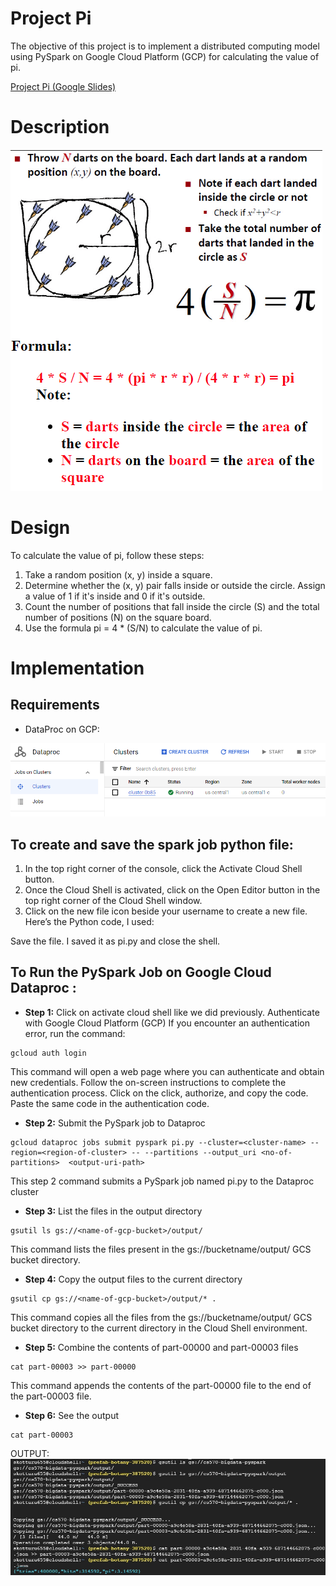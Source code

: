 # Project Pi
The objective of this project is to implement a distributed computing model using PySpark on Google Cloud Platform (GCP) for calculating the value of pi.

 [Project Pi (Google Slides)](https://docs.google.com/presentation/d/1kydfigjA3PDWXfdRqKuzpYE8SLluslSmDUxsk6vPMkY/edit?usp=sharing)
 
# Description

![Description](./img/desc.png)

# Design

To calculate the value of pi, follow these steps:
1. Take a random position (x, y) inside a square.
2. Determine whether the (x, y) pair falls inside or outside the circle. Assign a value of 1 if it's inside and 0 if it's outside.
3. Count the number of positions that fall inside the circle (S) and the total number of positions (N) on the square board.
4. Use the formula pi = 4 * (S/N) to calculate the value of pi.


# Implementation

## Requirements

* DataProc on GCP:
<img src="./img/cluster.png" alt="GCP" width="700"/>

## To create and save the spark job python file:
1. In the top right corner of the console, click the Activate Cloud Shell button.
2. Once the Cloud Shell is activated, click on the Open Editor button in the top right
corner of the Cloud Shell window.
3. Click on the new file icon beside your username to create a new file.
Here’s the Python code, I used:

Save the file. I saved it as pi.py and close the shell. 


## To Run the PySpark Job on Google Cloud Dataproc :

* **Step 1:** Click on activate cloud shell like we did previously. Authenticate with Google Cloud Platform (GCP)
If you encounter an authentication error, run the command:
```
gcloud auth login
```
This command will open a web page where you can authenticate and obtain new credentials.
Follow the on-screen instructions to complete the authentication process.
Click on the click, authorize, and copy the code. Paste the same code in the authentication
code.

* **Step 2:** Submit the PySpark job to Dataproc
```
gcloud dataproc jobs submit pyspark pi.py --cluster=<cluster-name> --region=<region-of-cluster> -- --partitions --output_uri <no-of-partitions>  <output-uri-path>
```
This step 2 command submits a PySpark job named pi.py to the Dataproc cluster

* **Step 3:** List the files in the output directory
```
gsutil ls gs://<name-of-gcp-bucket>/output/
```
This command lists the files present in the gs://bucketname/output/ GCS bucket directory.


* **Step 4:** Copy the output files to the current directory
```
gsutil cp gs://<name-of-gcp-bucket>/output/* .
```
This command copies all the files from the gs://bucketname/output/ GCS bucket directory to the current directory in the Cloud Shell environment.

* **Step 5:** Combine the contents of part-00000 and part-00003 files
```
cat part-00003 >> part-00000
```
This command appends the contents of the part-00000 file to the end of the part-00003 file.

* **Step 6:** See the output
```
cat part-00003
```

OUTPUT:
![Output](./img/output.jpg)


